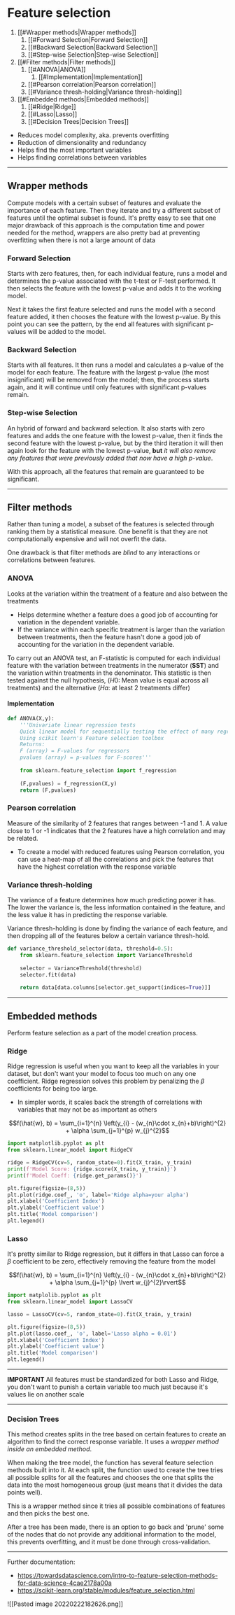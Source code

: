 # Feature selection

1. [[#Wrapper methods|Wrapper methods]]
	1. [[#Forward Selection|Forward Selection]]
	1. [[#Backward Selection|Backward Selection]]
	1. [[#Step-wise Selection|Step-wise Selection]]
1. [[#Filter methods|Filter methods]]
	1. [[#ANOVA|ANOVA]]
		1. [[#Implementation|Implementation]]
	1. [[#Pearson correlation|Pearson correlation]]
	1. [[#Variance thresh-holding|Variance thresh-holding]]
1. [[#Embedded methods|Embedded methods]]
	1. [[#Ridge|Ridge]]
	1. [[#Lasso|Lasso]]
	1. [[#Decision Trees|Decision Trees]]

- Reduces model complexity, aka. prevents overfitting
- Reduction of dimensionality and redundancy
- Helps find the most important variables
- Helps finding correlations between variables

---

## Wrapper methods

Compute models with a certain subset of features and evaluate the importance of each feature. Then they iterate and try a different subset of features until the optimal subset is found. It's pretty easy to see that one major drawback of this approach is the computation time and power needed for the method, wrappers are also pretty bad at preventing overfitting when there is not a large amount of data

### Forward Selection

Starts with zero features, then, for each individual feature, runs a model and determines the p-value associated with the t-test or F-test performed. It then selects the feature with the lowest p-value and adds it to the working model.

Next it takes the first feature selected and runs the model with a second feature added, it then chooses the feature with the lowest p-value. By this point you can see the pattern, by the end all features with significant p-values will be added to the model.

### Backward Selection

Starts with all features. It then runs a model and calculates a p-value of the model for each feature. The feature with the largest p-value (the most insignificant) will be removed from the model; then, the process starts again, and it will continue until only features with significant p-values remain.

### Step-wise Selection

An hybrid of forward and backward selection. It also starts with zero features and adds the one feature with the lowest p-value, then it finds the second feature with the lowest p-value, but by the third iteration it will then again look for the feature with the lowest p-value, **but** _it will also remove any features that were previously added that now have a high p-value_.

With this approach, all the features that remain are guaranteed to be significant.

---

## Filter methods

Rather than tuning a model, a subset of the features is selected through ranking them by a statistical measure. One benefit is that they are not computationally expensive and will not overfit the data.

One drawback is that filter methods are _blind_ to any interactions or correlations between features.

### ANOVA

Looks at the variation within the treatment of a feature and also between the treatments

- Helps determine whether a feature does a good job of accounting for variation in the dependent variable.
- If the variance within each specific treatment is larger than the variation between treatments, then the feature hasn't done a good job of accounting for the variation in the dependent variable.

To carry out an ANOVA test, an F-statistic is computed for each individual feature with the variation between treatments in the numerator (**SST**) and the variation within treatments in the denominator. This statistic is then tested against the null hypothesis, ($H0:$ Mean value is equal across all treatments) and the alternative ($Ha$: at least 2 treatments differ)

#### Implementation

```python
def ANOVA(X,y):
	'''Univariate linear regression tests
	Quick linear model for sequentially testing the effect of many regressors
	Using scikit learn's Feature selection toolbox
	Returns:
	F (array) = F-values for regressors
	pvalues (array) = p-values for F-scores'''
	
	from sklearn.feature_selection import f_regression
	
	(F,pvalues) = f_regression(X,y)
	return (F,pvalues)
```

### Pearson correlation

Measure of the similarity of 2 features that ranges between -1 and 1. A value close to 1 or -1 indicates that the 2 features have a high correlation and may be related.

- To create a model with reduced features using Pearson correlation, you can use a heat-map of all the correlations and pick the features that have the highest correlation with the response variable

### Variance thresh-holding

The variance of a feature determines how much predicting power it has. The lower the variance is, the less information contained in the feature, and the less value it has in predicting the response variable.

Variance thresh-holding is done by finding the variance of each feature, and then dropping all of the features below a certain variance thresh-hold.

```python
def variance_threshold_selector(data, threshold=0.5):
	from sklearn.feature_selection import VarianceThreshold
	
	selector = VarianceThreshold(threshold)
	selector.fit(data)
	
	return data[data.columns[selector.get_support(indices=True)]]
```

---

## Embedded methods

Perform feature selection as a part of the model creation process.

### Ridge

Ridge regression is useful when you want to keep all the variables in your dataset, but don't want your model to focus too much on any one coefficient. Ridge regression solves this problem by penalizing the $\beta$ coefficients for being too large.

- In simpler words, it scales back the strength of correlations with variables that may not be as important as others

$$f(\hat{w}, b) = \sum_{i=1}^{n} \left(y_{i} - (w_{n}\cdot x_{n}+b)\right)^{2} + \alpha \sum_{j=1}^{p} w_{j}^{2}$$

```python
import matplotlib.pyplot as plt
from sklearn.linear_model import RidgeCV

ridge = RidgeCV(cv=5, random_state=0).fit(X_train, y_train)
print(f'Model Score: {ridge.score(X_train, y_train)}')
print(f'Model Coeff: {ridge.get_params()}')

plt.figure(figsize=(8,5))
plt.plot(ridge.coef_, 'o', label='Ridge alpha=your alpha')
plt.xlabel('Coefficient Index')
plt.ylabel('Coefficient value')
plt.title('Model comparison')
plt.legend()

```

### Lasso

It's pretty similar to Ridge regression, but it differs in that Lasso can force a $\beta$ coefficient to be zero, effectively removing the feature from the model 

$$f(\hat{w}, b) = \sum_{i=1}^{n} \left(y_{i} - (w_{n}\cdot x_{n}+b)\right)^{2} + \alpha \sum_{j=1}^{p} \lvert w_{j}^{2}\rvert$$

```python
import matplolib.pyplot as plt
from sklearn.linear_model import LassoCV

lasso = LassoCV(cv=5, random_state=0).fit(X_train, y_train)

plt.figure(figsize=(8,5))
plt.plot(lasso.coef_, 'o', label='Lasso alpha = 0.01')
plt.xlabel('Coefficient Index')
plt.ylabel('Coefficient value')
plt.title('Model comparison')
plt.legend()
```

---

**IMPORTANT** All features must be standardized for both Lasso and Ridge, you don't want to punish a certain variable too much just because it's values lie on another scale

---

### Decision Trees

This method creates splits in the tree based on certain features to create an algorithm to find the correct response variable. It uses a _wrapper method inside an embedded method_.

When making the tree model, the function has several feature selection methods built into it. At each split, the function used to create the tree tries all possible splits for all the features and chooses the one that splits the data into the most homogeneous group (just means that it divides the data points well).

This is a wrapper method since it tries all possible combinations of features and then picks the best one.

After a tree has been made, there is an option to go back and 'prune' some of the nodes that do not provide any additional information to the model, this prevents overfitting, and it must be done through cross-validation.

---

Further documentation:
- https://towardsdatascience.com/intro-to-feature-selection-methods-for-data-science-4cae2178a00a
- https://scikit-learn.org/stable/modules/feature_selection.html


![[Pasted image 20220222182626.png]]
